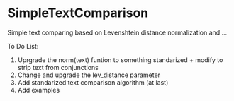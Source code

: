# SimpleTextComparison
Simple text comparing based on Levenshtein distance normalization and ...

To Do List:
1. Uprgrade the norm(text) funtion to something standarized + modify to strip text from conjunctions
2. Change and upgrade the lev_distance parameter
3. Add standarized text comparison algorithm (at last)
4. Add examples
   

